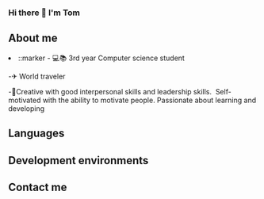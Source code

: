 ### Hi there 👋 I'm Tom

<h2>About me</h2>

<li>
::marker
- 💻📚 3rd year Computer science student


-✈ World traveler

-🦾Creative with good interpersonal skills and leadership skills.  Self-motivated with the ability to motivate people. Passionate about learning and developing

  </li>

<h2>Languages</h2>



<h2>Development environments</h2>



<h2>Contact me</h2>
<i class="fa fa-linkedin-square" style="font-size:36px" url:("https://www.linkedin.com/in/tom-ben-hamo-2b62b1168/")></i>



